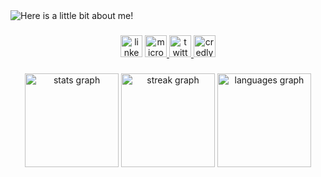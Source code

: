 <img src="https://github.com/DouglasLiebl/DouglasLiebl/blob/main/output.gif" alt="Here is a little bit about me!">

###

<div align="center">
  <a href="https://www.linkedin.com/in/douglas-liebl-1b56031a0/d" target="_blank" style="text-decoration:none ">
    <img src="https://img.shields.io/static/v1?message=LinkedIn&logo=linkedin&label=&color=0077B5&logoColor=white&labelColor=&style=for-the-badge" height="35" alt="linkedin logo"  />
  </a>
  <a href="mailto:douglasliebl@outlook.com">
    <img src="https://img.shields.io/static/v1?message=Outlook&logo=microsoft-outlook&label=&color=0078D4&logoColor=white&labelColor=&style=for-the-badge" height="35" alt="microsoft-outlook logo"  />
  </a>
  <a href="https://twitter.com/sokratisps" target="_blank">
    <img src="https://img.shields.io/static/v1?message=Twitter&logo=twitter&label=&color=1DA1F2&logoColor=white&labelColor=&style=for-the-badge" height="35" alt="twitter logo"  />
  </a>
  <a href="https://www.credly.com/users/douglas-liebl.c448f647/badges" target="_blank" style="text-decoration:none ">
    <img src="https://camo.githubusercontent.com/2ef458dea991860687793fc5a6cb3a69224249a4ef6afd9dfd7754d42fd1faa3/68747470733a2f2f696d672e736869656c64732e696f2f7374617469632f76313f7374796c653d666f722d7468652d6261646765266d6573736167653d437265646c7926636f6c6f723d464636423030266c6f676f3d437265646c79266c6f676f436f6c6f723d464646464646266c6162656c3d" height="35" alt="credly logo"  />
  </a>
</div>

###

<div align="center">
  <img src="https://github-readme-stats.vercel.app/api?username=module-Douglas&hide_title=false&hide_rank=false&show_icons=true&include_all_commits=true&count_private=true&disable_animations=false&theme=ayu-mirage&locale=en&hide_border=true" height="150" alt="stats graph"  />
  <img src="https://streak-stats.demolab.com?user=module-Douglas&locale=en&mode=daily&theme=ayu-mirage&hide_border=true&border_radius=5" height="150" alt="streak graph"  />
  <img src="https://github-readme-stats.vercel.app/api/top-langs?username=module-Douglas&locale=en&hide_title=false&layout=compact&card_width=320&langs_count=6&theme=ayu-mirage&hide_border=true" height="150" alt="languages graph"  />
</div>
